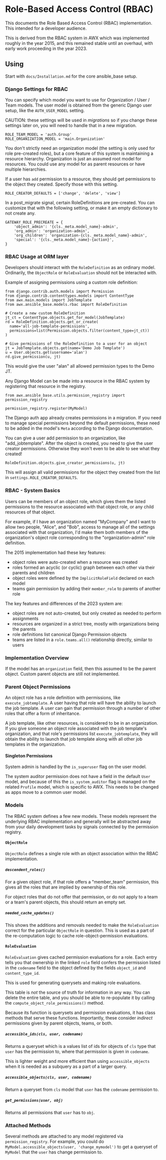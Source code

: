 # Role-Based Access Control (RBAC)

This documents the Role Based Access Control (RBAC) implementation.
This intended for a developer audience.

This is derived from the RBAC system in AWX which was implemented roughly
in the year 2015, and this remained stable until an overhaul, with early work
proceeding in the year 2023.

## Using

Start with `docs/Installation.md` for the core ansible_base setup.

### Django Settings for RBAC

You can specify which model you want to use for Organization / User / Team models.
The user model is obtained from the generic Django user setup, like the `AUTH_USER_MODEL` setting.

CAUTION: these settings will be used in _migrations_ so if you change these
settings later on, you will need to handle that in a new migration.

```
ROLE_TEAM_MODEL = 'auth.Group'
ROLE_ORGANIZATION_MODEL = 'main.Organization'
```

You don't strictly need an organization model (the setting is only used
for role pre-created roles), but a core feature of this
system is maintaining a resource hierarchy. Organization is just an assumed
root model for resources. You could use any model for as parent resources
or have multiple hierarchies.

If a user has `add` permission to a resource, they should get permissions
to the object they created. Specify those with this setting.

```
ROLE_CREATOR_DEFAULTS = ['change', 'delete', 'view']
```

In a post_migrate signal, certain RoleDefinitions are pre-created.
You can customize that with the following setting,
or make it an empty dictionary to not create any.

```
GATEWAY_ROLE_PRECREATE = {
    'object_admin': '{cls._meta.model_name}-admin',
    'org_admin': 'organization-admin',
    'org_children': 'organization-{cls._meta.model_name}-admin',
    'special': '{cls._meta.model_name}-{action}',
}
```

### RBAC Usage at ORM layer

Developers should interact with the `RoleDefinition` as an ordinary model.
Ordinarily, the `ObjectRole` or `RoleEvaluation` should not be interacted with.

Example of assigning permissions using a custom role definition:

    from django.contrib.auth.models import Permission
    from django.contrib.contenttypes.models import ContentType
    from awx.main.models import JobTemplate
    from awx.ansible_base.models.rbac import RoleDefinition

    # Create a new custom RoleDefinition
    jt_ct = ContentType.objects.get_for_model(JobTemplate)
    rd = RoleDefinition.objects.get_or_create(
      name='all-job-template-permissions',
      permissions=list(Permission.objects.filter(content_type=jt_ct))
    )

    # Give permissions of the RoleDefinition to a user for an object
    jt = JobTemplate.objects.get(name='Demo Job Template')
    u = User.objects.get(username='alan')
    rd.give_permission(u, jt)

This would give the user "alan" all allowed permission types to the Demo JT.

Any Django Model can
be made into a resource in the RBAC system by registering that resource in the registry.

    from awx.ansible_base.utils.permission_registry import permission_registry

    permission_registry.register(MyModel)

The Django auth app already creates permissions in a migration.
If you need to manage special permissions beyond the default permissions, these need to
be added in the model's `Meta` according to the Django documentation.

You can give a user add permission to an organization, like "add_jobtemplate".
After the object is created, you need to give the user creator permissions.
Otherwise they won't even to be able to see what they created!

    RoleDefinition.objects.give_creator_permissions(u, jt)

This will assign all valid permissions for the object they created from the
list in `settings.ROLE_CREATOR_DEFAULTS`.

### RBAC - System Basics

Users can be members of an object role, which gives them the listed permissions to the
resource associated with that object role, or any child resources of
that object.

For example, if I have an organization named "MyCompany" and I want to allow
two people, "Alice", and "Bob", access to manage all of the settings associated
with that organization, I'd make them both members of the organization's
object role corresponding to the "organization-admin" role definition.

The 2015 implementation had these key features:
 - object roles were auto-created when a resource was created
 - roles formed an acyclic (or cyclic) graph between each other via their parents and children
 - object roles were defined by the `ImplicitRoleField` declared on each model
 - teams gain permission by adding their `member_role` to parents of another role

The key features and differences of the 2023 system are:
 - object roles are not auto-created, but only created as needed to perform assignments
 - resources are organized in a strict tree, mostly with organizations being the parents
 - role definitions list canonical Django Permission objects
 - teams are listed in a `role.teams.all()` relationship directly, similar to users

### Implementation Overview

If the model has an `organization` field, then this assumed to be the parent object.
Custom parent objects are still not implemented.

### Parent Object Permissions

An object role has a role definition with permissions, like `execute_jobtemplate`.
A user having that role will have the ability to launch the job template.
A user can gain that permission through a number of other roles that offer a form of inheritance.

A job template, like other resources, is considered to be in an organization.
If you give someone an object role associated with the job template's organization,
and that role's permissions list `execute_jobtemplate`, they will obtain the ability
to launch that job template along with all other job templates in the organization.

#### Singleton Permissions

System admin is handled by the `is_superuser` flag on the user model.

The system auditor permission does not have a field in the default `User` model,
and because of this the `is_system_auditor` flag is managed on the related `Profile` model,
which is specific to AWX. This needs to be changed as apps move to a common user model.

### Models

The RBAC system defines a few new models. These models represent the underlying RBAC implementation and generally will be abstracted away from your daily development tasks by signals connected by the permission registry.

#### `ObjectRole`

`ObjectRole` defines a single role with an object association within the RBAC implementation.

##### `descendent_roles()`

For a given object role, if that role offers a "member_team" permission, this gives all
the roles that are implied by ownership of this role.

For object roles that do not offer that permission, or do not apply to a team
or a team's parent objects, this should return an empty set.

##### `needed_cache_updates()`

This shows the additions and removals needed to make the `RoleEvaluation` correct
for the particular `ObjectRole` in question.
This is used as a part of the re-computation logic to cache role-object-permission evaluations.

#### `RoleEvaluation`

`RoleEvaluation` gives cached permission evaluations for a role.
Each entry tells you that ownership in the linked `role` field confers the
permission listed in the `codename` field to the object defined by the
fields `object_id` and `content_type_id`.

This is used for generating querysets and making role evaluations.

This table is _not_ the source of truth for information in any way.
You can delete the entire table, and you should be able to re-populate it
by calling the `compute_object_role_permissions()` method.

Because its function is querysets and permission evaluations, it has
class methods that serve these functions.
Importantly, these consider _indirect_ permissions given by parent objects,
teams, or both.

##### `accessible_ids(cls, user, codename)`

Returns a queryset which is a values list of ids for objects of `cls` type
that `user` has the permission to, where that permission is given in `codename`.

This is lighter weight and more efficient than using `accessible_objects` when it is needed
as a subquery as a part of a larger query.

##### `accessible_objects(cls, user, codename)`

Return a queryset from `cls` model that `user` has the `codename` permission to.

##### `get_permissions(user, obj)`

Returns all permissions that `user` has to `obj`.

### Attached Methods

Several methods are attached to any model registered via `permission_registry`.
For example, you could do `MyModel.accessible_objects(user, 'change_mymodel')`
to get a queryset of `MyModel` that the `user` has change permission to.
